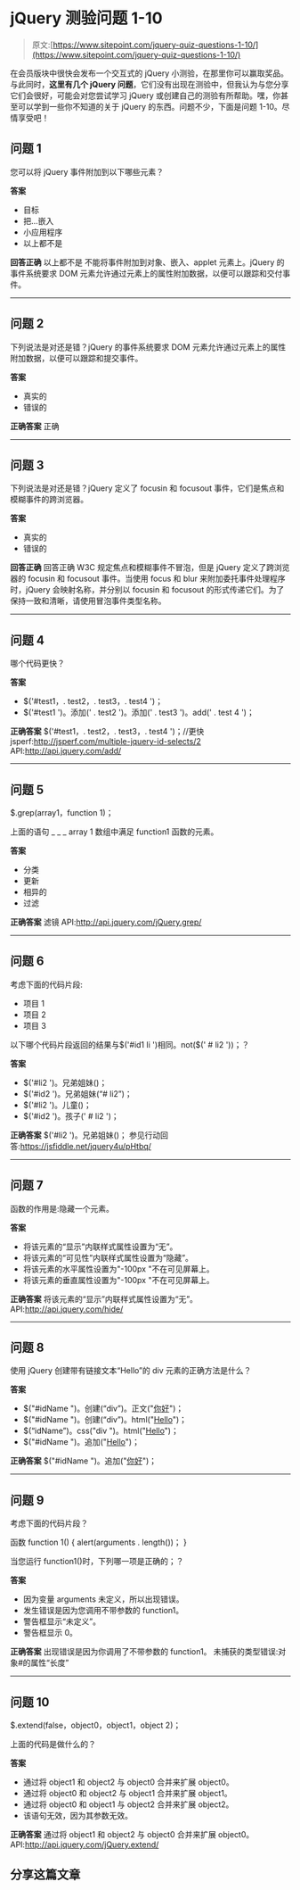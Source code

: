 # jQuery 测验问题 1-10

> 原文:[https://www.sitepoint.com/jquery-quiz-questions-1-10/](https://www.sitepoint.com/jquery-quiz-questions-1-10/)

在会员版块中很快会发布一个交互式的 jQuery 小测验，在那里你可以赢取奖品。与此同时，**这里有几个 jQuery 问题**，它们没有出现在测验中，但我认为与您分享它们会很好，可能会对您尝试学习 jQuery 或创建自己的测验有所帮助。嘿，你甚至可以学到一些你不知道的关于 jQuery 的东西。问题不少，下面是问题 1-10。尽情享受吧！

## 问题 1

您可以将 jQuery 事件附加到以下哪些元素？

**答案**

*   目标
*   把…嵌入
*   小应用程序
*   以上都不是

**回答正确**
以上都不是
不能将事件附加到对象、嵌入、applet 元素上。jQuery 的事件系统要求 DOM 元素允许通过元素上的属性附加数据，以便可以跟踪和交付事件。

* * *

## 问题 2

下列说法是对还是错？jQuery 的事件系统要求 DOM 元素允许通过元素上的属性附加数据，以便可以跟踪和提交事件。

**答案**

*   真实的
*   错误的

**正确答案**
正确

* * *

## 问题 3

下列说法是对还是错？jQuery 定义了 focusin 和 focusout 事件，它们是焦点和模糊事件的跨浏览器。

**答案**

*   真实的
*   错误的

**回答正确**
回答正确
W3C 规定焦点和模糊事件不冒泡，但是 jQuery 定义了跨浏览器的 focusin 和 focusout 事件。当使用 focus 和 blur 来附加委托事件处理程序时，jQuery 会映射名称，并分别以 focusin 和 focusout 的形式传递它们。为了保持一致和清晰，请使用冒泡事件类型名称。

* * *

## 问题 4

哪个代码更快？

**答案**

*   $('#test1，. test2，. test3，. test4 ')；
*   $('#test1 ')。添加(' . test2 ')。添加(' . test3 ')。add(' . test 4 ')；

**正确答案**
$('#test1，. test2，. test3，. test4 ')；//更快
jsperf:http://jsperf.com/multiple-jquery-id-selects/2
API:http://api.jquery.com/add/

* * *

## 问题 5

$.grep(array1，function 1)；

上面的语句 _ _ _ array 1 数组中满足 function1 函数的元素。

**答案**

*   分类
*   更新
*   相异的
*   过滤

**正确答案**
滤镜
API:http://api.jquery.com/jQuery.grep/

* * *

## 问题 6

考虑下面的代码片段:

*   项目 1
*   项目 2
*   项目 3

以下哪个代码片段返回的结果与$('#id1 li ')相同。not($(' # li2 '))；？

**答案**

*   $('#li2 ')。兄弟姐妹()；
*   $('#id2 ')。兄弟姐妹(“# li2”)；
*   $('#li2 ')。儿童()；
*   $('#id2 ')。孩子(' # li2 ')；

**正确答案**
$('#li2 ')。兄弟姐妹()；
参见行动回答:https://jsfiddle.net/jquery4u/pHtbq/

* * *

## 问题 7

函数的作用是:隐藏一个元素。

**答案**

*   将该元素的“显示”内联样式属性设置为“无”。
*   将该元素的“可见性”内联样式属性设置为“隐藏”。
*   将该元素的水平属性设置为"-100px "不在可见屏幕上。
*   将该元素的垂直属性设置为"-100px "不在可见屏幕上。

**正确答案**
将该元素的“显示”内联样式属性设置为“无”。
API:http://api.jquery.com/hide/

* * *

## 问题 8

使用 jQuery 创建带有链接文本“Hello”的 div 元素的正确方法是什么？

**答案**

*   $("#idName ")。创建(“div”)。正文("[你好](#)")；
*   $("#idName ")。创建(“div”)。html("[Hello](#)")；
*   $(“idName”)。css("div ")。html("[Hello](#)")；
*   $("#idName ")。追加("[Hello](#)")；

**正确答案**
$("#idName ")。追加("[你好](#)")；

* * *

## 问题 9

考虑下面的代码片段？

函数 function 1()
{
alert(arguments . length())；
}

当您运行 function1()时，下列哪一项是正确的；？

**答案**

*   因为变量 arguments 未定义，所以出现错误。
*   发生错误是因为您调用不带参数的 function1。
*   警告框显示“未定义”。
*   警告框显示 0。

**正确答案**
出现错误是因为你调用了不带参数的 function1。
未捕获的类型错误:对象#的属性“长度”

* * *

## 问题 10

$.extend(false，object0，object1，object 2)；

上面的代码是做什么的？

**答案**

*   通过将 object1 和 object2 与 object0 合并来扩展 object0。
*   通过将 object0 和 object2 与 object1 合并来扩展 object1。
*   通过将 object0 和 object1 与 object2 合并来扩展 object2。
*   该语句无效，因为其参数无效。

**正确答案**
通过将 object1 和 object2 与 object0 合并来扩展 object0。
API:http://api.jquery.com/jQuery.extend/

## 分享这篇文章